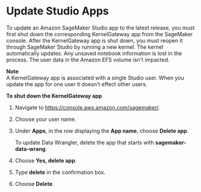 # Update Studio Apps<a name="studio-tasks-update-apps"></a>

To update an Amazon SageMaker Studio app to the latest release, you must first shut down the corresponding KernelGateway app from the SageMaker console\. After the KernelGateway app is shut down, you must reopen it through SageMaker Studio by running a new kernel\. The kernel automatically updates\. Any unsaved notebook information is lost in the process\. The user data in the Amazon EFS volume isn't impacted\.

**Note**  
A KernelGateway app is associated with a single Studio user\. When you update the app for one user it doesn't effect other users\.

**To shut down the KernelGateway app**

1. Navigate to [https://console\.aws\.amazon\.com/sagemaker/](https://console.aws.amazon.com/sagemaker/)\.

1. Choose your user name\.

1. Under **Apps**, in the row displaying the **App name**, choose **Delete app**\. 

   To update Data Wrangler, delete the app that starts with **sagemaker\-data\-wrang**\.

1. Choose **Yes, delete app**\.

1. Type **delete** in the confirmation box\.

1. Choose **Delete**\.